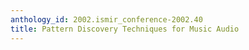 ```yaml
---
anthology_id: 2002.ismir_conference-2002.40
title: Pattern Discovery Techniques for Music Audio
---
```

